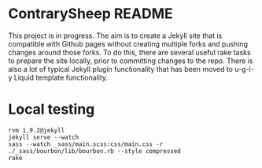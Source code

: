 # ContrarySheep README

This project is in progress. The aim is to create a Jekyll site that is compatible with Github pages without creating multiple forks and pushing changes around those forks. To do this, there are several useful rake tasks to prepare the site locally, prior to committing changes to the repo. There is also a lot of typical Jekyll plugin functionality that has been moved to u-g-l-y Liquid template functionality.

# Local testing

    rvm 1.9.2@jekyll
    jekyll serve --watch
    sass --watch _sass/main.scss:css/main.css -r ./_sass/bourbon/lib/bourbon.rb --style compressed
    rake
    
